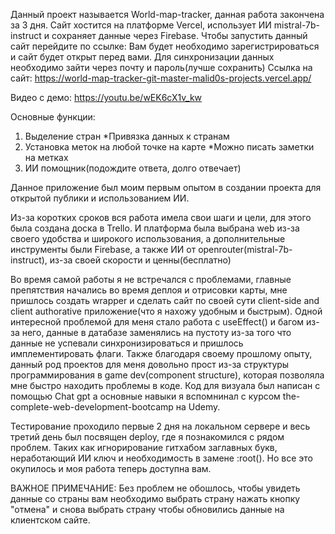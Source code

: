 Данный проект называется World-map-tracker, данная работа закончена за 3 дня. Сайт хостится на платформе Vercel, использует ИИ mistral-7b-instruct и сохраняет данные через Firebase.
Чтобы запустить данный сайт перейдите по ссылке: 
Вам будет необходимо зарегистрироваться и сайт будет открыт перед вами. Для синхронизации данных необходимо зайти через почту и пароль(лучше сохранить)
Ссылка на сайт: https://world-map-tracker-git-master-malid0s-projects.vercel.app/

Видео с демо: https://youtu.be/wEK6cX1v_kw

Основные функции:
  1. Выделение стран
    *Привязка данных к странам
  2. Установка меток на любой точке на карте
    *Можно писать заметки на метках
  3. ИИ помощник(подождите ответа, долго отвечает)

Данное приложение был моим первым опытом в создании проекта для открытой публики и использованием ИИ. 

Из-за коротких сроков вся работа имела свои шаги и цели, для этого была создана доска в Trello. И платформа была выбрана web из-за своего удобства и широкого использования, а дополнительные инструменты были Firebase, а также ИИ от openrouter(mistral-7b-instruct), из-за своей скорости и ценны(бесплатно)

Во время самой работы я не встречался с проблемами, главные препятствия начались во время деплоя и отрисовки карты, мне пришлось создать wrapper и сделать сайт по своей сути client-side and client authorative приложение(что я нахожу удобным и быстрым).
Одной интересной проблемой для меня стало работа с useEffect() и багом из-за него, данные в датабазе заменялись на пустоту из-за того что данные не успевали синхронизироваться и пришлось имплементировать флаги. 
Также благодаря своему прошлому опыту, данный род проектов для меня довольно прост из-за структуры программирования в game dev(component structure), которая позволяла мне быстро находить проблемы в коде.
Код для визуала был написан с помощью Chat gpt а основные навыки я вспомнинал с курсом the-complete-web-development-bootcamp на Udemy.

Тестирование проходило первые 2 дня на локальном сервере и весь третий день был посвящен deploy, где я познакомился с рядом проблем. Таких как игнорирование гитхабом заглавных букв, неработающий ИИ ключ и необходимость в замене :root().
Но все это окупилось и моя работа теперь доступна вам. 

ВАЖНОЕ ПРИМЕЧАНИЕ:
Без проблем не обошлось, чтобы увидеть данные со страны вам необходимо выбрать страну нажать кнопку "отмена" и снова выбрать страну чтобы обновились данные на клиентском сайте.
